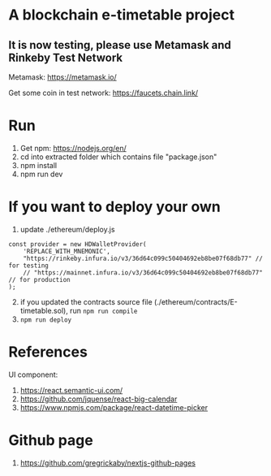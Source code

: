 # A blockchain e-timetable project
## It is now testing, please use Metamask and Rinkeby Test Network
Metamask: https://metamask.io/

Get some coin in test network: https://faucets.chain.link/

# Run
1. Get npm: https://nodejs.org/en/
2. cd into extracted folder which contains file "package.json"
3. npm install
4. npm run dev

# If you want to deploy your own
1. update ./ethereum/deploy.js
```
const provider = new HDWalletProvider(
    'REPLACE_WITH_MNEMONIC',
    "https://rinkeby.infura.io/v3/36d64c099c50404692eb8be07f68db77" // for testing 
    // "https://mainnet.infura.io/v3/36d64c099c50404692eb8be07f68db77"  // for production
);
```
2. if you updated the contracts source file (./ethereum/contracts/E-timetable.sol), run `npm run compile`
3. `npm run deploy`


# References
UI component:
1. https://react.semantic-ui.com/
2. https://github.com/jquense/react-big-calendar
3. https://www.npmjs.com/package/react-datetime-picker

# Github page
1. https://github.com/gregrickaby/nextjs-github-pages
